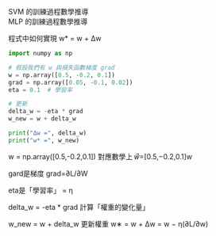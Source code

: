 SVM 的訓練過程數學推導  
MLP 的訓練過程數學推導  

程式中如何實現 w* = w + Δw

```python
import numpy as np

# 假設我們有 w 與損失函數梯度 grad
w = np.array([0.5, -0.2, 0.1])
grad = np.array([0.05, -0.1, 0.02])
eta = 0.1  # 學習率

# 更新
delta_w = -eta * grad
w_new = w + delta_w

print("Δw =", delta_w)
print("w* =", w_new)

```
w = np.array([0.5,-0.2,0.1])
對應數學上 𝑤⃗=[0.5,−0.2,0.1]w

gard是梯度
grad=∂L/∂W

eta是「學習率」 = η

delta_w = -eta * grad
計算「權重的變化量」

w_new = w + delta_w
更新權重 w∗ = w + Δw = w − η(∂L/∂w)​

